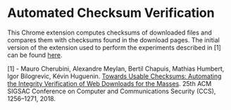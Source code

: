 # Automated Checksum Verification

This Chrome extension computes checksums of downloaded files and compares them with checksums found in the download pages.
The initial version of the extension used to perform the experiments described in [1] can be found [here](http://checksum-lab.github.io).

[1] - Mauro Cherubini, Alexandre Meylan, Bertil Chapuis, Mathias Humbert, Igor Bilogrevic, Kévin Huguenin. [Towards Usable Checksums: Automating the Integrity Verification of Web Downloads for the Masses](https://doi.org/10.1145/3243734.3243746). 25th ACM SIGSAC Conference on Computer and Communications Security (CCS), 1256–1271, 2018.
